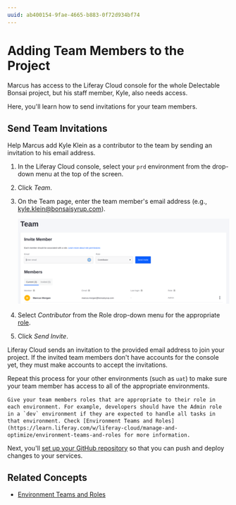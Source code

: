 ```yaml
---
uuid: ab400154-9fae-4665-b883-0f72d934bf74
---
```

# Adding Team Members to the Project

<!-- This was moved from the previous LXC-SM folder. Please fix it to make sure it applies to both LXC and LXC-SM. -Rich -->

Marcus has access to the Liferay Cloud console for the whole Delectable Bonsai project, but his staff member, Kyle, also needs access.

Here, you'll learn how to send invitations for your team members.

## Send Team Invitations

Help Marcus add Kyle Klein as a contributor to the team by sending an invitation to his email address.

1. In the Liferay Cloud console, select your `prd` environment from the drop-down menu at the top of the screen.

1. Click *Team*.

1. On the Team page, enter the team member's email address (e.g., kyle.klein@bonsaisyrup.com).

   ![Send an invitation to your team member's email address via the Team page.](./adding-team-members-to-the-project/images/01.png)

1. Select *Contributor* from the Role drop-down menu for the appropriate [role](https://learn.liferay.com/w/liferay-cloud/manage-and-optimize/environment-teams-and-roles#understanding-team-roles).

1. Click *Send Invite*.

Liferay Cloud sends an invitation to the provided email address to join your project. If the invited team members don't have accounts for the console yet, they must make accounts to accept the invitations.

Repeat this process for your other environments (such as `uat`) to make sure your team member has access to all of the appropriate environments.

```{note}
Give your team members roles that are appropriate to their role in each environment. For example, developers should have the Admin role in a `dev` environment if they are expected to handle all tasks in that environment. Check [Environment Teams and Roles](https://learn.liferay.com/w/liferay-cloud/manage-and-optimize/environment-teams-and-roles for more information.
```

Next, you'll [set up your GitHub repository](./setting-up-the-github-repository.md) so that you can push and deploy changes to your services.

## Related Concepts

* [Environment Teams and Roles](https://learn.liferay.com/w/liferay-cloud/manage-and-optimize/environment-teams-and-roles)
